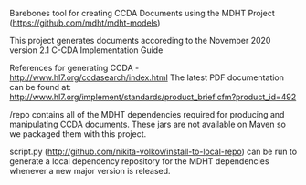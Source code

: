 Barebones tool for creating CCDA Documents using the MDHT Project (https://github.com/mdht/mdht-models)

This project generates documents accoreding to the November 2020 version 2.1 C-CDA Implementation Guide

References for generating CCDA - http://www.hl7.org/ccdasearch/index.html
The latest PDF documentation can be found at: http://www.hl7.org/implement/standards/product_brief.cfm?product_id=492

/repo contains all of the MDHT dependencies required for producing and manipulating CCDA documents. These jars are not available on Maven so we packaged them with this project.

script.py (http://github.com/nikita-volkov/install-to-local-repo) can be run to generate a local dependency repository for the MDHT dependencies whenever a new major version is released.

